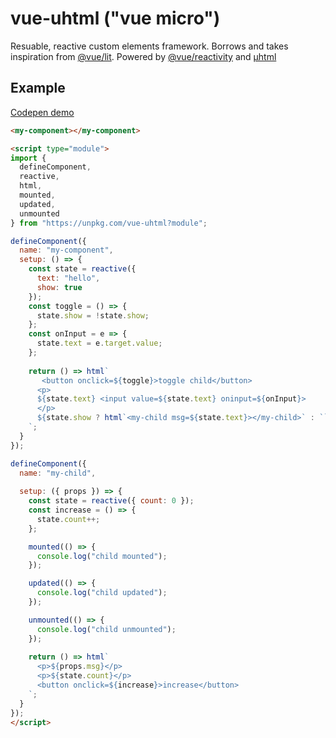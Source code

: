 # vue-uhtml ("vue micro")

Resuable, reactive custom elements framework. Borrows and takes inspiration from [@vue/lit](https://github.com/yyx990803/vue-lit). Powered by [@vue/reactivity](https://github.com/vuejs/vue-next/tree/master/packages/reactivity) and [µhtml](https://github.com/WebReflection/uhtml)

## Example

[Codepen demo](https://codepen.io/andrewbeng89/pen/jOVodwW)

```html
<my-component></my-component>

<script type="module">
import {
  defineComponent,
  reactive,
  html,
  mounted,
  updated,
  unmounted
} from "https://unpkg.com/vue-uhtml?module";

defineComponent({
  name: "my-component",
  setup: () => {
    const state = reactive({
      text: "hello",
      show: true
    });
    const toggle = () => {
      state.show = !state.show;
    };
    const onInput = e => {
      state.text = e.target.value;
    };
    
    return () => html`
       <button onclick=${toggle}>toggle child</button>
      <p>
      ${state.text} <input value=${state.text} oninput=${onInput}>
      </p>
      ${state.show ? html`<my-child msg=${state.text}></my-child>` : ``}
    `;
  }
});

defineComponent({
  name: "my-child",
  
  setup: ({ props }) => {
    const state = reactive({ count: 0 });
    const increase = () => {
      state.count++;
    };

    mounted(() => {
      console.log("child mounted");
    });

    updated(() => {
      console.log("child updated");
    });

    unmounted(() => {
      console.log("child unmounted");
    });
    
    return () => html`
      <p>${props.msg}</p>
      <p>${state.count}</p>
      <button onclick=${increase}>increase</button>
    `;
  }
});
</script>
```

